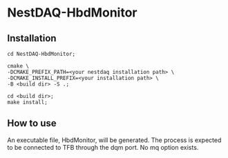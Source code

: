 # NestDAQ-HbdMonitor

## Installation

```
cd NestDAQ-HbdMonitor;

cmake \
-DCMAKE_PREFIX_PATH=<your nestdaq installation path> \
-DCMAKE_INSTALL_PREFIX=<your installation path> \
-B <build dir> -S .;

cd <build dir>;
make install;
```

## How to use

An executable file, HbdMonitor, will be generated.
The process is expected to be connected to TFB through the dqm port.
No mq option exists.
